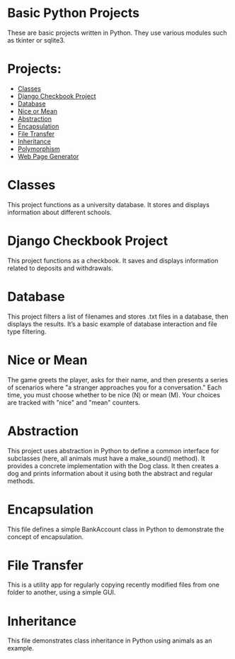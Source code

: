 # Basic Python Projects
These are basic projects written in Python. They use various modules such as tkinter or sqlite3.

# Projects:
* [Classes](https://github.com/bradleysundberg/Basic-Python-Projects/tree/main/Classes)
* [Django Checkbook Project](https://github.com/bradleysundberg/Basic-Python-Projects/tree/main/Django_Checkbook_Project/BlueBirdBanking)
* [Database](https://github.com/bradleysundberg/Basic-Python-Projects/blob/main/Database.py)
* [Nice or Mean](https://github.com/bradleysundberg/Basic-Python-Projects/blob/main/Nice%20or%20Mean.py)
* [Abstraction](https://github.com/bradleysundberg/Basic-Python-Projects/blob/main/abstraction.py)
* [Encapsulation](https://github.com/bradleysundberg/Basic-Python-Projects/blob/main/encapsulation.py)
* [File Transfer](https://github.com/bradleysundberg/Basic-Python-Projects/blob/main/file_transfer4.py)
* [Inheritance](https://github.com/bradleysundberg/Basic-Python-Projects/blob/main/inheritance.py)
* [Polymorphism](https://github.com/bradleysundberg/Basic-Python-Projects/blob/main/polymorphism.py)
* [Web Page Generator](https://github.com/bradleysundberg/Basic-Python-Projects/blob/main/web_page_generator2.py)

# Classes
This project functions as a university database. It stores and displays information about different schools.

# Django Checkbook Project
This project functions as a checkbook. It saves and displays information related to deposits and withdrawals.

# Database
This project filters a list of filenames and stores .txt files in a database, then displays the results. It’s a basic example of database interaction and file type filtering.

# Nice or Mean
The game greets the player, asks for their name, and then presents a series of scenarios where "a stranger approaches you for a conversation." Each time, you must choose whether to be nice (N) or mean (M). Your choices are tracked with "nice" and "mean" counters.

# Abstraction
This project uses abstraction in Python to define a common interface for subclasses (here, all animals must have a make_sound() method). It provides a concrete implementation with the Dog class. It then creates a dog and prints information about it using both the abstract and regular methods.

# Encapsulation
This file defines a simple BankAccount class in Python to demonstrate the concept of encapsulation.

# File Transfer
This is a utility app for regularly copying recently modified files from one folder to another, using a simple GUI.

# Inheritance
This file demonstrates class inheritance in Python using animals as an example.
